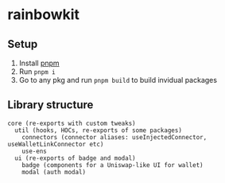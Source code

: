 # rainbowkit

## Setup

1. Install [pnpm](https://pnpm.io/installation/)
2. Run `pnpm i`
3. Go to any pkg and run `pnpm build` to build invidual packages

## Library structure

```
core (re-exports with custom tweaks)
  util (hooks, HOCs, re-exports of some packages)
    connectors (connector aliases: useInjectedConnector, useWalletLinkConnector etc)
    use-ens
  ui (re-exports of badge and modal)
    badge (components for a Uniswap-like UI for wallet)
    modal (auth modal)
```
